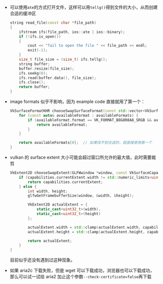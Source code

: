 * 可以使用`ate`的方式打开文件，这样可以用`tellg()`得到文件的大小，从而创建合适的缓冲区

    ```cpp
    string read_file(const char *file_path)
    {
        ifstream ifs(file_path, ios::ate | ios::binary);
        if (!ifs.is_open())
        {
            cout << "fail to open the file " << file_path << endl;
            exit(-1);
        }
        size_t file_size = (size_t) ifs.tellg();
        string buffer;
        buffer.resize(file_size);
        ifs.seekg(0);
        ifs.read(buffer.data(), file_size);
        ifs.close();
        return buffer;
    }
    ```

* image formats 似乎不影响，因为 example code 直接就用了第一个：

    ```cpp
    VkSurfaceFormatKHR chooseSwapSurfaceFormat(const std::vector<VkSurfaceFormatKHR>& availableFormats) {
        for (const auto& availableFormat : availableFormats) {
            if (availableFormat.format == VK_FORMAT_B8G8R8A8_SRGB && availableFormat.colorSpace == VK_COLOR_SPACE_SRGB_NONLINEAR_KHR) {
                return availableFormat;
            }
        }

        return availableFormats[0];  // 如果找不到合适的，就直接使用第一个
    }
    ```

* vulkan 的 surface extent 大小可能会超过窗口所允许的最大值，此时需要裁剪

    ```cpp
    VkExtent2D chooseSwapExtent(GLFWwindow *window, const VkSurfaceCapabilitiesKHR& capabilities) {
        if (capabilities.currentExtent.width != std::numeric_limits<uint32_t>::max()) {
            return capabilities.currentExtent;
        } else {
            int width, height;
            glfwGetFramebufferSize(window, &width, &height);

            VkExtent2D actualExtent = {
                static_cast<uint32_t>(width),
                static_cast<uint32_t>(height)
            };

            actualExtent.width = std::clamp(actualExtent.width, capabilities.minImageExtent.width, capabilities.maxImageExtent.width);
            actualExtent.height = std::clamp(actualExtent.height, capabilities.minImageExtent.height, capabilities.maxImageExtent.height);

            return actualExtent;
        }
    }
    ```

    目前似乎还没有遇到过这种现象。

* 如果 aria2c 下载失败，但是 wget 可以下载成功，浏览器也可以下载成功，那么可以试一试给 aria2 加止这个参数`--check-certificate=false`再下载